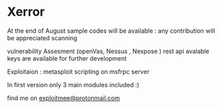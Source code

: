 # Xerror

At the end of August sample codes will be available : any contribution will be appreciated 
scanning

vulnerability Assesment (openVas, Nessus , Nexpose )  rest api avalable keys are available for further development

Exploitaion : metasploit scripting on msfrpc server 

In first version only 3 main modules included :)

find me on exploitmee@protonmail.com



